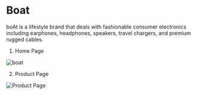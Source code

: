# Boat
boAt is a lifestyle brand that deals with fashionable consumer electronics including earphones, headphones, speakers, travel chargers, and premium rugged cables.

1. Home Page

![boat](https://user-images.githubusercontent.com/93377385/160080232-5a011f90-022f-4c93-8be1-78ff9f0c95c8.png)

2. Product Page

![Product Page](https://user-images.githubusercontent.com/93377385/160081476-a330ef21-5127-471c-80d5-cc0cd32d699d.png)

